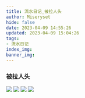 ```yaml
---
title: 流水日记_被拉人头
author: Miseryset
hide: false
date: 2023-04-09 14:55:26
updated: 2023-04-09 15:04:26
tags:
- 流水日记
index_img:
banner_img:
---
```

### 被拉人头
![](https://cdn.staticaly.com/gh/Miseryset/PicX@master/20230409/IMG_20230409_143757.31csyglay8n4.webp)
![](https://cdn.staticaly.com/gh/Miseryset/PicX@master/20230409/IMG_20230409_143752.3k9aeoanmkzk.webp)
![](https://cdn.staticaly.com/gh/Miseryset/PicX@master/20230409/xxx.5tcufhtuwl4w.webp)
![](https://cdn.staticaly.com/gh/Miseryset/PicX@master/20230409/xxx.6sdktlss2lts.webp)